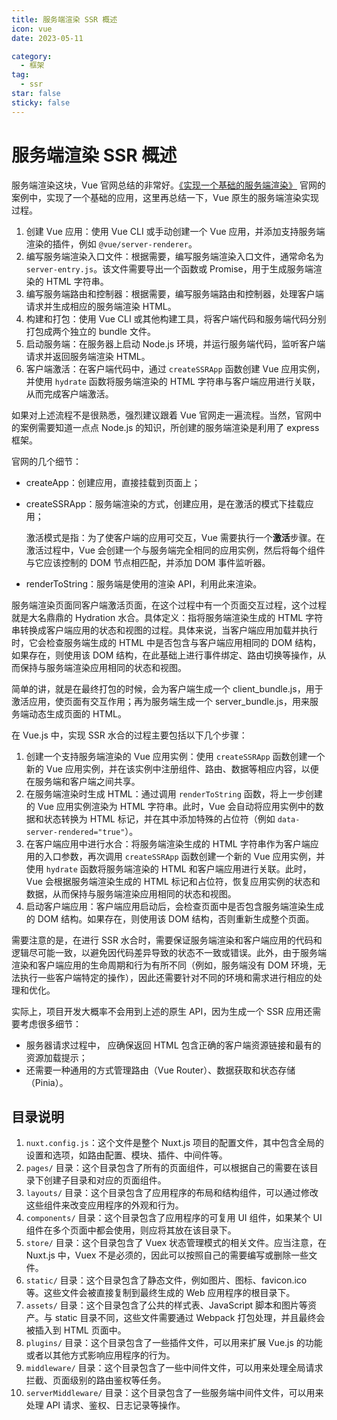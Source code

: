 ```yaml
---
title: 服务端渲染 SSR 概述
icon: vue
date: 2023-05-11

category:
  - 框架
tag:
  - ssr
star: false
sticky: false
---
```


# 服务端渲染 SSR 概述

服务端渲染这块，Vue 官网总结的非常好。[《实现一个基础的服务端渲染》](https://cn.vuejs.org/guide/scaling-up/ssr.html#ssr-vs-ssg) 官网的案例中，实现了一个基础的应用，这里再总结一下，Vue 原生的服务端渲染实现过程。

1. 创建 Vue 应用：使用 Vue CLI 或手动创建一个 Vue 应用，并添加支持服务端渲染的插件，例如 `@vue/server-renderer`。
2. 编写服务端渲染入口文件：根据需要，编写服务端渲染入口文件，通常命名为 `server-entry.js`。该文件需要导出一个函数或 Promise，用于生成服务端渲染的 HTML 字符串。
3. 编写服务端路由和控制器：根据需要，编写服务端路由和控制器，处理客户端请求并生成相应的服务端渲染 HTML。
4. 构建和打包：使用 Vue CLI 或其他构建工具，将客户端代码和服务端代码分别打包成两个独立的 bundle 文件。
5. 启动服务端：在服务器上启动 Node.js 环境，并运行服务端代码，监听客户端请求并返回服务端渲染 HTML。
6. 客户端激活：在客户端代码中，通过 `createSSRApp` 函数创建 Vue 应用实例，并使用 `hydrate` 函数将服务端渲染的 HTML 字符串与客户端应用进行关联，从而完成客户端激活。

如果对上述流程不是很熟悉，强烈建议跟着 Vue 官网走一遍流程。当然，官网中的案例需要知道一点点 Node.js 的知识，所创建的服务端渲染是利用了 express 框架。

官网的几个细节：

- createApp：创建应用，直接挂载到页面上；

- createSSRApp：服务端渲染的方式，创建应用，是在激活的模式下挂载应用；

  激活模式是指：为了使客户端的应用可交互，Vue 需要执行一个**激活**步骤。在激活过程中，Vue 会创建一个与服务端完全相同的应用实例，然后将每个组件与它应该控制的 DOM 节点相匹配，并添加 DOM 事件监听器。

- renderToString：服务端是使用的渲染 API，利用此来渲染。

服务端渲染页面同客户端激活页面，在这个过程中有一个页面交互过程，这个过程就是大名鼎鼎的 Hydration 水合。具体定义：指将服务端渲染生成的 HTML 字符串转换成客户端应用的状态和视图的过程。具体来说，当客户端应用加载并执行时，它会检查服务端生成的 HTML 中是否包含与客户端应用相同的 DOM 结构，如果存在，则使用该 DOM 结构，在此基础上进行事件绑定、路由切换等操作，从而保持与服务端渲染应用相同的状态和视图。

简单的讲，就是在最终打包的时候，会为客户端生成一个 client_bundle.js，用于激活应用，使页面有交互作用；再为服务端生成一个 server_bundle.js，用来服务端动态生成页面的 HTML。

在 Vue.js 中，实现 SSR 水合的过程主要包括以下几个步骤：

1. 创建一个支持服务端渲染的 Vue 应用实例：使用 `createSSRApp` 函数创建一个新的 Vue 应用实例，并在该实例中注册组件、路由、数据等相应内容，以便在服务端和客户端之间共享。
2. 在服务端渲染时生成 HTML：通过调用 `renderToString` 函数，将上一步创建的 Vue 应用实例渲染为 HTML 字符串。此时，Vue 会自动将应用实例中的数据和状态转换为 HTML 标记，并在其中添加特殊的占位符（例如 `data-server-rendered="true"`）。
3. 在客户端应用中进行水合：将服务端渲染生成的 HTML 字符串作为客户端应用的入口参数，再次调用 `createSSRApp` 函数创建一个新的 Vue 应用实例，并使用 `hydrate` 函数将服务端渲染的 HTML 和客户端应用进行关联。此时，Vue 会根据服务端渲染生成的 HTML 标记和占位符，恢复应用实例的状态和数据，从而保持与服务端渲染应用相同的状态和视图。
4. 启动客户端应用：客户端应用启动后，会检查页面中是否包含服务端渲染生成的 DOM 结构。如果存在，则使用该 DOM 结构，否则重新生成整个页面。

需要注意的是，在进行 SSR 水合时，需要保证服务端渲染和客户端应用的代码和逻辑尽可能一致，以避免因代码差异导致的状态不一致或错误。此外，由于服务端渲染和客户端应用的生命周期和行为有所不同（例如，服务端没有 DOM 环境，无法执行一些客户端特定的操作），因此还需要针对不同的环境和需求进行相应的处理和优化。

实际上，项目开发大概率不会用到上述的原生 API，因为生成一个 SSR 应用还需要考虑很多细节：

- 服务器请求过程中， 应确保返回 HTML 包含正确的客户端资源链接和最有的资源加载提示；
- 还需要一种通用的方式管理路由（Vue Router）、数据获取和状态存储（Pinia）。

## 目录说明

1. `nuxt.config.js`：这个文件是整个 Nuxt.js 项目的配置文件，其中包含全局的设置和选项，如路由配置、模块、插件、中间件等。
2. `pages/` 目录：这个目录包含了所有的页面组件，可以根据自己的需要在该目录下创建子目录和对应的页面组件。
3. `layouts/` 目录：这个目录包含了应用程序的布局和结构组件，可以通过修改这些组件来改变应用程序的外观和行为。
4. `components/` 目录：这个目录包含了应用程序的可复用 UI 组件，如果某个 UI 组件在多个页面中都会使用，则应将其放在该目录下。
5. `store/` 目录：这个目录包含了 Vuex 状态管理模式的相关文件。应当注意，在 Nuxt.js 中，Vuex 不是必须的，因此可以按照自己的需要编写或删除一些文件。
6. `static/` 目录：这个目录包含了静态文件，例如图片、图标、favicon.ico 等。这些文件会被直接复制到最终生成的 Web 应用程序的根目录下。
7. `assets/` 目录：这个目录包含了公共的样式表、JavaScript 脚本和图片等资产。与 static 目录不同，这些文件需要通过 Webpack 打包处理，并且最终会被插入到 HTML 页面中。
8. `plugins/` 目录：这个目录包含了一些插件文件，可以用来扩展 Vue.js 的功能或者以其他方式影响应用程序的行为。
9. `middleware/` 目录：这个目录包含了一些中间件文件，可以用来处理全局请求拦截、页面级别的路由鉴权等任务。
10. `serverMiddleware/` 目录：这个目录包含了一些服务端中间件文件，可以用来处理 API 请求、鉴权、日志记录等操作。
